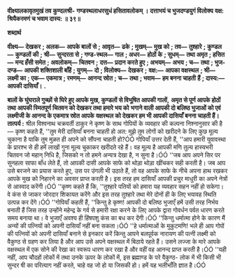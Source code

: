 **वीक्ष्यालकावृतमुखं तव कुण्दलश्री-** **गण्डस्थलाधरसुधं हसितावलोकम् ।** **दत्ताभयं च भुजदण्डयुगं विलोक्य** **वक्ष: श्रियैकरमणं च भवाम दास्य: ॥ ३९॥** 

**शब्दार्थ** 

**वीक्ष्य—** **देखकर** **; अलक—** **आपके बालों से** **; आवृत—** **ढके** **; मुखम्—** **मुख को** **; तव—** **तुश्हारे** **; कुण्डल—** **कुण्डलों की** **; श्री—** **सुन्दरता से** **; गण्ड-स्थल—** **गाल** **; अधर—** **होठों के** **; सुधम्—** **तथा अमृत** **; हसित—** **मन्द हँसी समेत** **; अवलोकम्—** **चितवन** **;** **दत्त—** **प्रदान करते हुए** **; अभयम्—** **अभय** **; च—** **तथा** **; भुज-दण्ड—** **आपकी शक्तिशाली बाँहें** **; युगम्—** **दो** **; विलोक्य—** **देखकर** **;** **वक्ष:—** **आपका वक्षस्थल** **; श्री—** **लक्ष्मी का** **; एक—** **एकमात्र** **; रमणम्—** **आनन्द स्रोत** **; च—** **तथा** **; भवाम—** **हम बनना चाहती** **हैं** **; दास्य:—** **आपकी दासियाँ।** **.** 

**बालों के घुंघराले गुच्छों से घिरे हुए आपके मुख, कुण्डलों से विभूषित आपकी गालों,** **अमृत से पूर्ण आपके होठों तथा आपकी स्मितपूर्ण चितवन को देखकर तथा हमारे भय को** **भगाने वाली आपकी दो बलिष्ठ भुजाओं को एवं लक्ष्मीजी के आनन्द के एकमात्र स्रोत आपके** **वक्षस्थल को देखकर हम भी आपकी दासियाँ बनना चाहती हैं।** **तात्पर्य :** श्रील विश्वनाथ चक्रवर्ती ठाकुर ने कृष्ण के साथ गोपियों के व्यवहार की कल्पना निश्नानुसार की है— कृष्ण कहते हैं, ''तुम मेरी दासियाँ बनना चाहती हो अत: मुझे तुम लोगों को खरीदने के लिए कुछ मूल्य चुकाना है याकि तुम मुळत ही अपने को सौंपना चाहती हो?ÓÓ गोपियाँ उत्तर देती हैं, ''आप हमारी युवावस्था के प्रारश्भ से ही हमें लाखों गुना मूल्य चुकाकर खरीदते रहे हैं। वह मूल्य है आपकी मणि तुल्य हास्यभरी चितवन जो महान् निधि है, जिसको न तो हमने अन्यत्र देखा है, न सुना है।ÓÓ ''जब आप अपने सिर पर सुनहला साफा बाँध लेते हैं, तो आपकी दासी आपके साफे को थोड़ा थोड़ा खींचकर सही करती है। जब आप उसे बरजने का प्रयास करते हुए, उस पर उंगली भी उठाते हैं, तो वह आपके साफे के नीचे अपना हाथ रखकर आपके मुख को निहारने का अवसर प्राप्त करती है। इस तरह हम दासियाँ आपकी प्रचुर माधुरी का अपने नेत्रों से आस्वाद करेंगी।ÓÓ ''कृष्ण कहते हैं कि, ''तुश्हारे पतियों को हमारा यह व्यवहार सहन नहीं हो सकेगा। वे कंस से जाकर जोरदार शिकायत करेंगे और इस तरह तुश्हारे तथा मेरे दोनों ही के लिए भयावह स्थिति उत्पन्न कर देंगे।ÓÓ ''गोपियाँ कहती हैं, ''किन्तु हे कृष्ण! आपकी दो बलिष्ठ भुजाएँ हमें उसी तरह निर्भय बनाती हैं जिस तरह उन्होंने महेन्द्र के गर्व से हमारी रक्षा करने के लिए आपके द्वारा गोवर्धन पर्वत धारण करते समय बनाया था। वे भुजाएँ अवश्य ही हिंषपशु कंस का बध कर देंगी।ÓÓ ''किन्तु धर्मात्मा होने के कारण मैं अन्यों की पत्नियों को अपनी दासियाँ नहीं बना सकता।ÓÓ ''हे धर्मात्माओं के मुकुटमणि! भले ही आप गोपों की पत्नियों को अपनी दासियाँ बनाने से इनकार करें किन्तु आपने बलपूर्वक नारायण की पत्नी लक्ष्मी को वैकुण्ठ से ग्रहण कर लिया है और आप उसे अपने वक्षस्थल में बिठाये रहते हैं। उसने लज्जा के मारे आपके वक्षस्थल में एक सोने की रेखा का स्वरूप धारण कर रखा है और वहीं वह आनन्द प्राप्त करती है।ÓÓ ''यही नहीं, आप चौदहों लोकों में तथा उनके ऊपर के लोकों में, इस ब्रह्माण्ड के परे वैकुण्ठ- लोक में भी किसी भी सुन्दर षी का परित्याग नहीं करते, चाहे वह जो हो या जिसकी हो। हमें यह भलीभाँति ज्ञात है।ÓÓ  